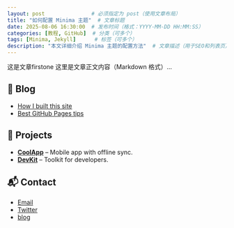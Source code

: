 ```yaml
---
layout: post               # 必须指定为 post（使用文章布局）
title: "如何配置 Minima 主题"  # 文章标题
date: 2025-08-06 16:30:00  # 发布时间（格式：YYYY-MM-DD HH:MM:SS）
categories: [教程, GitHub]  # 分类（可多个）
tags: [Minima, Jekyll]      # 标签（可多个）
description: "本文详细介绍 Minima 主题的配置方法"  # 文章描述（用于SEO和列表页）
---
```



这是文章firstone
这里是文章正文内容（Markdown 格式）...



## 📝 Blog

- [How I built this site](https://yourusername.github.io/blog/how-i-built)
- [Best GitHub Pages tips](https://yourusername.github.io/blog/github-pages-tips)



## 🔧 Projects

- [**CoolApp**](https://github.com/yourusername/coolapp) – Mobile app with offline sync.
- [**DevKit**](https://github.com/yourusername/devkit) – Toolkit for developers.



## 📬 Contact

- [Email](mailto:your@email.com)
- [Twitter](https://twitter.com/yourhandle)
- [blog](https://macrong.github.io/macRong/)




